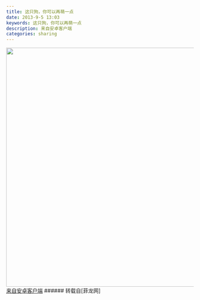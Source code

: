 ```yaml
---
title: 这只狗，你可以再萌一点
date: 2013-9-5 13:03
keywords: 这只狗，你可以再萌一点
description: 来自安卓客户端
categories: sharing
---
```

<td class="t_f" id="postmessage_43738">


<img aid="18083" class="zoom" data-cf-modified-e699c4a956630ebaafb96530-="" file="data/attachment/forum/201309/05/20130905130231_66799.jpg" id="aimg_18083" inpost="1" onclick="" onmouseover="" src="http://www.flw.ph/data/attachment/forum/201309/05/20130905130231_66799.jpg" width="640" zoomfile="data/attachment/forum/201309/05/20130905130231_66799.jpg"/>


<br/>
<a href="http://www.flw.ph//mobcent/download/down.php" target="_blank">来自安卓客户端</a></td>
###### 转载自[菲龙网]